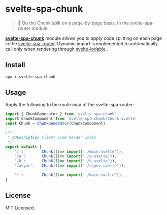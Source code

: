 # svelte-spa-chunk
> 🚧 Do the Chunk split on a page-by-page basis. In the svelte-spa-router module.
>



**<u>svelte-spa-chunk</u>** module allows you to apply code splitting on each page in the <u>svelte-spa-router</u>. Dynamic import is implemented to automatically call only when rendering through <u>svelte-lodable</u> .



## Install

```bash
npm i svelte-spa-chunk
```



## Usage

Apply the following to the route map of the svelte-spa-router:



```typescript
import { ChunkGenerator } from 'svelte-spa-chunk'
import ChunkComponent from 'svelte-spa-chunk/Chunk.svelte'
const Chunk = ChunkGenerator(ChunkComponent)

/**
 * @description Client Side Render Index
 */
export default {
    '/':        Chunk(()=> import('./main.svelte')),
    '/a':       Chunk(()=> import('./a.svelte')),
    '/b':       Chunk(()=> import('./b.svelte')),
    '/async':   Chunk(()=> import('./async.svelte')),

    '*':        Chunk(()=> import('./main.svelte')),
}
```



## License

MIT Licensed.
